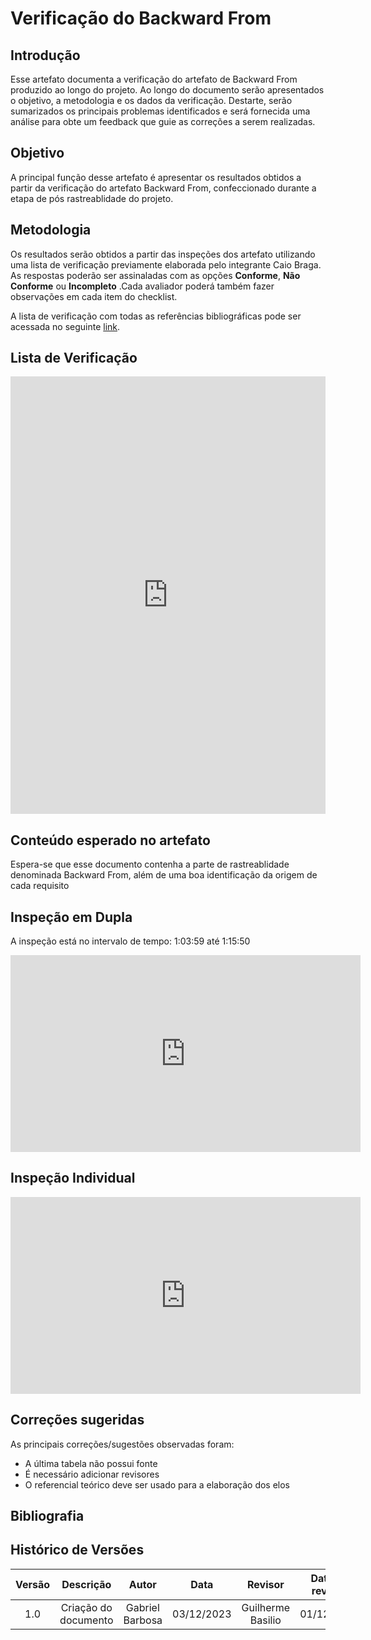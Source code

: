 # **Verificação do Backward From**

## **Introdução**

Esse artefato documenta a verificação do artefato de Backward From produzido ao longo do projeto. Ao longo do documento serão apresentados o objetivo, a metodologia e os dados da verificação. Destarte, serão sumarizados os principais problemas  identificados e será fornecida uma análise para obte um feedback que guie as correções a serem realizadas.

## **Objetivo**

A principal função desse artefato é apresentar os resultados obtidos a partir da verificação do artefato Backward From, confeccionado durante a etapa de pós rastreablidade do projeto.

## **Metodologia**

Os resultados serão obtidos a partir das inspeções dos artefato utilizando uma lista de verificação previamente elaborada pelo integrante Caio Braga. As respostas poderão ser assinaladas com as opções **Conforme**, **Não Conforme** ou **Incompleto** .Cada avaliador poderá também fazer observações em cada item do checklist.

A lista de verificação com todas as referências bibliográficas pode ser acessada no seguinte <a href = "https://docs.google.com/document/d/e/2PACX-1vQepgWWDerHLh1OfRbLWr4bP4BOzc7KE3y2Sr1E6OTUcDnNFgWdnahEn5EhrX0W7LTGA9HTVidEaeaC/pub">link</a>.

## **Lista de Verificação**

<iframe src="https://docs.google.com/spreadsheets/d/e/2PACX-1vRCNyoZrr0ipXKdhcSYsW5_vAExZ4GaZ8mlkLZqjgnF9H0D7TYEyGbbGHYCwbYayjmg6RCvPlHhrsUG/pubhtml?widget=true&amp;headers=false"width="100%" height="700" frameborder="0" scrolling="no"></iframe>


## **Conteúdo esperado no artefato**
Espera-se que esse documento contenha a parte de rastreablidade denominada Backward From, além de uma boa identificação da origem de cada requisito

## **Inspeção em Dupla**

A inspeção está no intervalo de tempo: 1:03:59 até 1:15:50

<iframe width="560" height="315" src="https://www.youtube.com/embed/GLR9jE71kQ4" title="Inspeção em dupla guilherme-gabriel" frameborder="0" allow="accelerometer; autoplay; clipboard-write; encrypted-media; gyroscope; picture-in-picture; web-share" allowfullscreen></iframe>

## **Inspeção Individual** 

<iframe width="560" height="315" src="https://www.youtube.com/embed/NwVkQ-1Erm8" title="Inspeção individual  Backward From" frameborder="0" allow="accelerometer; autoplay; clipboard-write; encrypted-media; gyroscope; picture-in-picture; web-share" allowfullscreen></iframe>

## **Correções sugeridas**

As principais correções/sugestões observadas foram:

+ A última tabela não possui fonte
+ É necessário adicionar revisores
+ O referencial teórico deve ser usado para a elaboração dos elos

## **Bibliografia**


## **Histórico de Versões**

| Versão |          Descrição              |     Autor      |      Data      |   Revisor     |    Data de revisão    |  
|:------:|:-------------------------------:|:--------------:|:--------------:|:-------------:|:---------------------:|
|  1.0   | Criação do documento  |   Gabriel Barbosa   |   03/12/2023   | Guilherme Basilio |   01/12/2023  |
